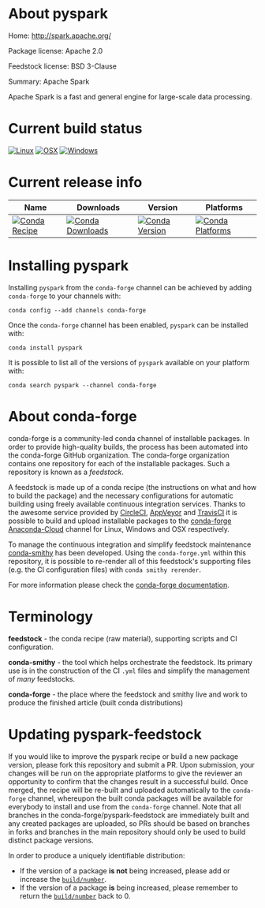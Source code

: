 About pyspark
=============

Home: http://spark.apache.org/

Package license: Apache 2.0

Feedstock license: BSD 3-Clause

Summary: Apache Spark

Apache Spark is a fast and general engine for large-scale data processing.

Current build status
====================

[![Linux](https://img.shields.io/circleci/project/github/conda-forge/pyspark-feedstock/master.svg?label=Linux)](https://circleci.com/gh/conda-forge/pyspark-feedstock)
[![OSX](https://img.shields.io/travis/conda-forge/pyspark-feedstock/master.svg?label=macOS)](https://travis-ci.org/conda-forge/pyspark-feedstock)
[![Windows](https://img.shields.io/appveyor/ci/conda-forge/pyspark-feedstock/master.svg?label=Windows)](https://ci.appveyor.com/project/conda-forge/pyspark-feedstock/branch/master)

Current release info
====================

| Name | Downloads | Version | Platforms |
| --- | --- | --- | --- |
| [![Conda Recipe](https://img.shields.io/badge/recipe-pyspark-green.svg)](https://anaconda.org/conda-forge/pyspark) | [![Conda Downloads](https://img.shields.io/conda/dn/conda-forge/pyspark.svg)](https://anaconda.org/conda-forge/pyspark) | [![Conda Version](https://img.shields.io/conda/vn/conda-forge/pyspark.svg)](https://anaconda.org/conda-forge/pyspark) | [![Conda Platforms](https://img.shields.io/conda/pn/conda-forge/pyspark.svg)](https://anaconda.org/conda-forge/pyspark) |

Installing pyspark
==================

Installing `pyspark` from the `conda-forge` channel can be achieved by adding `conda-forge` to your channels with:

```
conda config --add channels conda-forge
```

Once the `conda-forge` channel has been enabled, `pyspark` can be installed with:

```
conda install pyspark
```

It is possible to list all of the versions of `pyspark` available on your platform with:

```
conda search pyspark --channel conda-forge
```


About conda-forge
=================

conda-forge is a community-led conda channel of installable packages.
In order to provide high-quality builds, the process has been automated into the
conda-forge GitHub organization. The conda-forge organization contains one repository
for each of the installable packages. Such a repository is known as a *feedstock*.

A feedstock is made up of a conda recipe (the instructions on what and how to build
the package) and the necessary configurations for automatic building using freely
available continuous integration services. Thanks to the awesome service provided by
[CircleCI](https://circleci.com/), [AppVeyor](https://www.appveyor.com/)
and [TravisCI](https://travis-ci.org/) it is possible to build and upload installable
packages to the [conda-forge](https://anaconda.org/conda-forge)
[Anaconda-Cloud](https://anaconda.org/) channel for Linux, Windows and OSX respectively.

To manage the continuous integration and simplify feedstock maintenance
[conda-smithy](https://github.com/conda-forge/conda-smithy) has been developed.
Using the ``conda-forge.yml`` within this repository, it is possible to re-render all of
this feedstock's supporting files (e.g. the CI configuration files) with ``conda smithy rerender``.

For more information please check the [conda-forge documentation](https://conda-forge.org/docs/).

Terminology
===========

**feedstock** - the conda recipe (raw material), supporting scripts and CI configuration.

**conda-smithy** - the tool which helps orchestrate the feedstock.
                   Its primary use is in the construction of the CI ``.yml`` files
                   and simplify the management of *many* feedstocks.

**conda-forge** - the place where the feedstock and smithy live and work to
                  produce the finished article (built conda distributions)


Updating pyspark-feedstock
==========================

If you would like to improve the pyspark recipe or build a new
package version, please fork this repository and submit a PR. Upon submission,
your changes will be run on the appropriate platforms to give the reviewer an
opportunity to confirm that the changes result in a successful build. Once
merged, the recipe will be re-built and uploaded automatically to the
`conda-forge` channel, whereupon the built conda packages will be available for
everybody to install and use from the `conda-forge` channel.
Note that all branches in the conda-forge/pyspark-feedstock are
immediately built and any created packages are uploaded, so PRs should be based
on branches in forks and branches in the main repository should only be used to
build distinct package versions.

In order to produce a uniquely identifiable distribution:
 * If the version of a package **is not** being increased, please add or increase
   the [``build/number``](https://conda.io/docs/user-guide/tasks/build-packages/define-metadata.html#build-number-and-string).
 * If the version of a package **is** being increased, please remember to return
   the [``build/number``](https://conda.io/docs/user-guide/tasks/build-packages/define-metadata.html#build-number-and-string)
   back to 0.
